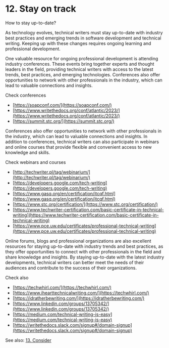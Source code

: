 # 12. Stay on track

How to stay up-to-date?

As technology evolves, technical writers must stay up-to-date with industry best practices and emerging trends in software development and technical writing. Keeping up with these changes requires ongoing learning and professional development.

One valuable resource for ongoing professional development is attending industry conferences. These events bring together experts and thought leaders in the field, providing technical writers with access to the latest trends, best practices, and emerging technologies.
Conferences also offer opportunities to network with other professionals in the industry, which can lead to valuable connections and insights.

Check conferences
- [https://soapconf.com/](https://soapconf.com/)
- [https://www.writethedocs.org/conf/atlantic/2023/](https://www.writethedocs.org/conf/atlantic/2023/)
- [https://summit.stc.org/](https://summit.stc.org/)

Conferences also offer opportunities to network with other professionals in the industry, which can lead to valuable connections and insights. In addition to conferences, technical writers can also participate in webinars and online courses that provide flexible and convenient access to new knowledge and skills.

Check webinars and courses 
- [http://techwriter.pl/tag/webinarium/](http://techwriter.pl/tag/webinarium/)
- [https://developers.google.com/tech-writing](https://developers.google.com/tech-writing)
- [https://www.gasq.org/en/certification/itcqf.html](https://www.gasq.org/en/certification/itcqf.html)
- [https://www.stc.org/certification/](https://www.stc.org/certification/)
- [https://www.techwriter-certification.com/basic-certificate-in-technical-writing](https://www.techwriter-certification.com/basic-certificate-in-technical-writing)
- [https://www.pce.uw.edu/certificates/professional-technical-writing](https://www.pce.uw.edu/certificates/professional-technical-writing)

Online forums, blogs and professional organizations are also excellent resources for staying up-to-date with industry trends and best practices, as they offer opportunities to connect with other professionals in the field and share knowledge and insights. By staying up-to-date with the latest industry developments, technical writers can better meet the needs of their audiences and contribute to the success of their organizations.

Check also
- [https://techwhirl.com/](https://techwhirl.com/)
- [https://www.ihearttechnicalwriting.com/](https://techwhirl.com/)
- [https://idratherbewriting.com/](https://idratherbewriting.com/)
- [https://www.linkedin.com/groups/13705342/](https://www.linkedin.com/groups/13705342/)
- [https://medium.com/technical-writing-is-easy](https://medium.com/technical-writing-is-easy)
- [https://writethedocs.slack.com/signup#/domain-signup](https://writethedocs.slack.com/signup#/domain-signup)

See also: [13. Consider](consider.md)
